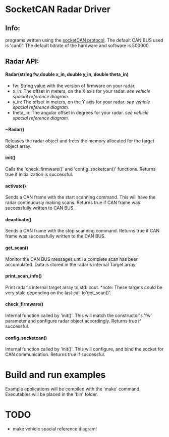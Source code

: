 # SocketCAN Radar Driver

## Info:
  programs written using the [socketCAN protocol](https://en.wikipedia.org/wiki/SocketCAN).  The default CAN BUS used is 'can0'.  The default bitrate of the hardware  and software is 500000.   


## Radar API:

#### Radar(string fw,double x_in, double y_in, double theta_in)
- fw:   String value with the version of firmware on your radar.
- x_in: The offset in meters, on the X axis for your radar.  *see vehicle spacial reference diagram.*
- y_in: The offset in meters, on the Y axis for your radar.  *see vehicle spacial reference diagram.*
- theta_in: The angular offset in degrees for your radar. *see vehicle spacial reference diagram.*

#### ~Radar()
Releases the radar object and frees the memory allocated for the target object array.

#### init()
Calls the 'check_firmware()' and 'config_socketcan()' functions.  Returns true if initialization is successful.

#### activate()
Sends a CAN frame with the start scanning command.  This will have the radar continuously making scans.  Returns true if CAN frame was successfully written to CAN BUS.

#### deactivate()
Sends a CAN frame with the stop scanning command.  Returns true if CAN frame was successfully written to the CAN BUS.

#### get_scan()
Monitor the CAN BUS messages until a complete scan has been accumulated.  Data is stored in the radar's internal Target array.

#### print_scan_info()
Print radar's internal target array to std::cout.  *note:  These targets could be very stale depending on the last call to'get_scan()'.

#### check_firmware()
Internal function called by 'init()'.  This will match the constructor's 'fw' parameter and configure radar object accordingly.  Returns true if successful.

#### config_socketcan()
Internal function called by 'init()'.  This will configure, and bind the socket for CAN communication.  Returns true if successful.

# Build and run examples
Example applications will be compiled with the 'make' command.  Executables will be placed in the 'bin' folder.


# TODO
- make vehicle spacial reference diagram!



